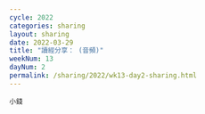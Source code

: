 ```yaml
---
cycle: 2022
categories: sharing
layout: sharing
date: 2022-03-29
title: "讀經分享： (音頻)"
weekNum: 13
dayNum: 2
permalink: /sharing/2022/wk13-day2-sharing.html
---
```


[](https://eccseattle.github.io/media/sharing/2022/wk013/2022-03-29-bin.m4a)

`小錢`
